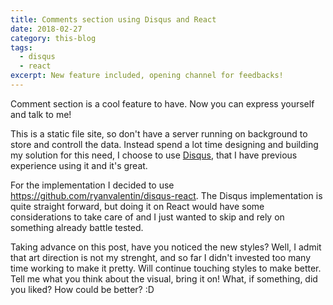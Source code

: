 ```yaml
---
title: Comments section using Disqus and React
date: 2018-02-27
category: this-blog
tags:
  - disqus
  - react
excerpt: New feature included, opening channel for feedbacks!
---
```


Comment section is a cool feature to have. Now you can express yourself and talk to me!

This is a static file site, so don't have a server running on background to store and controll the data. Instead spend a lot time designing and building my solution for this need, I choose to use [Disqus](http://disqus.com), that I have previous experience using it and it's great.

For the implementation I decided to use https://github.com/ryanvalentin/disqus-react. The Disqus implementation is quite straight forward, but doing it on React would have some considerations to take care of and I just wanted to skip and rely on something already battle tested.

Taking advance on this post, have you noticed the new styles? Well, I admit that art direction is not my strenght, and so far I didn't invested too many time working to make it pretty. Will continue touching styles to make better. Tell me what you think about the visual, bring it on! What, if something, did you liked? How could be better? :D
